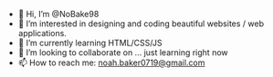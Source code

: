 - 👋 Hi, I’m @NoBake98
- 👀 I’m interested in designing and coding beautiful websites / web applications.
- 🌱 I’m currently learning HTML/CSS/JS
- 💞️ I’m looking to collaborate on ... just learning right now
- 📫 How to reach me: noah.baker0719@gmail.com

<!---
NoBake98/NoBake98 is a ✨ special ✨ repository because its `README.md` (this file) appears on your GitHub profile.
You can click the Preview link to take a look at your changes.
--->
